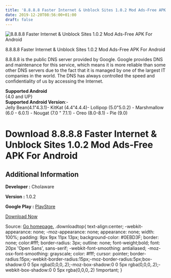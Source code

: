 ```yaml
---
title: '8.8.8.8 Faster Internet & Unblock Sites 1.0.2 Mod Ads-Free APK For Android'
date: 2019-12-20T08:56:00+01:00
draft: false
---
```


![8.8.8.8 Faster Internet & Unblock Sites 1.0.2 Mod Ads-Free APK For Android](https://i0.wp.com/apkhome.net/wp-content/uploads/2019/12/8.8.8.8-Faster-Internet-Unblock-Sites-1.0.2-Mod-Ads-Free.png "8.8.8.8 Faster Internet & Unblock Sites 1.0.2 Mod Ads-Free APK For Android")

  

8.8.8.8 Faster Internet & Unblock Sites 1.0.2 Mod Ads-Free APK For Android

8.8.8.8 is the public DNS server provided by Google. Google provides DNS and maintenance for this service, which means it is more reliable than some other DNS servers due to the fact that it is managed by one of the largest IT companies in the world. The DNS has always controlled the speed and confidentiality of us by accessing the Internet.

**Supported Android**  
{4.0 and UP}  
**Supported Android Version**:-  
Jelly Bean(4.1"4.3.1)- KitKat (4.4"4.4.4)- Lollipop (5.0"5.0.2) - Marshmallow (6.0 - 6.0.1) - Nougat (7.0 " 7.1.1) - Oreo (8.0-8.1) - Pie (9.0)

Download 8.8.8.8 Faster Internet & Unblock Sites 1.0.2 Mod Ads-Free APK For Android
===================================================================================

Additional Information
----------------------

**Developer :** Cholaware

**Version :** 1.0.2

**Google Play :** [PlayStore](https://play.google.com/store/apps/details?id=com.cholaware.eight)

  

[Download Now](https://store4app.co/post/8-8-8-8-faster-internet-amp-unblock-sites-1-0-2-mod-ads-free-apk-for-android_1576782536)

  
Source: [Go homepage.](https://store4app.co/post/8-8-8-8-faster-internet-amp-unblock-sites-1-0-2-mod-ads-free-apk-for-android_1576782536) .downloadtop{ text-align:center; -webkit-appearance: none; -moz-appearance: none; appearance: none; width: 100%; padding: 9px 9px 11px 13px; background-color: #0EBD3F; border: none; color:#fff; border-radius: 3px; outline: none; font-weight;bold; font: 20px 'Open Sans', sans-serif; -webkit-font-smoothing: antialiased; -moz-osx-font-smoothing: grayscale; color: #fff; cursor: pointer; border-radius:15px;-webkit-border-radius:15px;-moz-border-radius:5px;box-shadow:0 0 5px rgba(0,0,0,.2);-moz-box-shadow:0 0 5px rgba(0,0,0,.2);-webkit-box-shadow:0 0 5px rgba(0,0,0,.2) !important; }